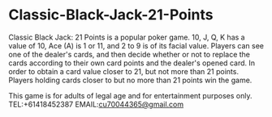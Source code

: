# Classic-Black-Jack-21-Points
Classic Black Jack: 21 Points is a popular poker game. 10, J, Q, K has a value of 10, Ace (A) is 1 or 11, and 2 to 9 is of its facial value. Players can see one of the dealer's cards, and then decide whether or not to replace the cards according to their own card points and the dealer's opened card. In order to obtain a card value closer to 21, but not more than 21 points. Players holding cards closer to but no more than 21 points win the game.

This game is for adults of legal age and for entertainment purposes only.
TEL:+61418452387
EMAIL:cu70044365@gmail.com
